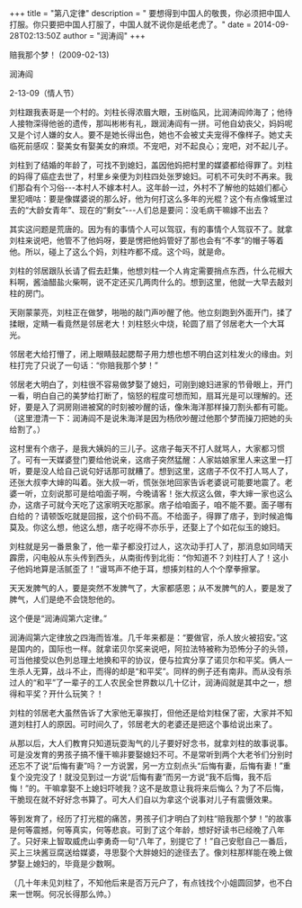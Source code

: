 +++
title = "第八定律"
description = " 要想得到中国人的敬畏，你必须把中国人打服。你只要把中国人打服了，中国人就不说你是纸老虎了。"
date = 2014-09-28T02:13:50Z
author = "润涛阎"
+++



赔我那个梦！ (2009-02-13) 


润涛阎


2-13-09（情人节）



刘柱跟我表哥是一个村的。刘柱长得浓眉大眼，玉树临风，比润涛阎帅海了；他待人接物深得他爸的遗传，那叫彬彬有礼，跟润涛阎有一拼。可他自幼丧父，妈妈呢又是个讨人嫌的女人。要不是她长得出色，她也不会被丈夫宠得不像样子。她丈夫临死前感叹：娶美女有娶美女的麻烦。不宠吧，对不起良心；宠吧，对不起儿子。

刘柱到了结婚的年龄了，可找不到媳妇，盖因他妈把村里的媒婆都给得罪了。刘柱的妈得了癌症去世了，村里乡亲便为刘柱四处张罗媳妇。可机不可失时不再来。我们那旮有个习俗---本村人不嫁本村人。这年龄一过，外村不了解他的姑娘们都心里犯嘀咕：要是像媒婆说的那么好，他为何打这么多年的光棍？这个有点像城里过去的“大龄女青年”、现在的“剩女”---人们总是要问：没毛病干嘛嫁不出去？

其实这问题是荒唐的。因为有的事情个人可以驾驭，有的事情个人驾驭不了。就拿刘柱来说吧，他管不了他妈呀，要是愣把他妈管好了那也会有“不孝”的帽子等着他。所以，碰上了这么个妈，刘柱咋都不成。这个吗，就是命。

刘柱的邻居跟队长请了假去赶集，他想刘柱一个人肯定需要捎点东西，什么花椒大料啊，酱油醋盐火柴啊，说不定还买几两肉什么的。想到这里，他就一大早去敲刘柱的房门。

天刚蒙蒙亮，刘柱正在做梦，啪啪的敲门声吵醒了他。他立刻跑到外面开门，揉了揉眼，定睛一看竟然是邻居老大！刘柱怒火中烧，轮圆了扇了邻居老大一个大耳光。

邻居老大给打懵了，闭上眼睛鼓起腮帮子用力想也想不明白这刘柱发火的缘由。刘柱打完了只说了一句话：“你赔我那个梦！”

邻居老大明白了，刘柱很不容易做梦娶了媳妇，可刚到媳妇进家的节骨眼上，开门一看，明白自己的美梦给打断了，恼怒的程度可想而知，扇耳光是可以理解的。还好，要是入了洞房刚进被窝的时刻被吵醒的话，像朱海洋那样操刀割头都有可能。（这里澄清一下：润涛阎不是说朱海洋是因为杨欣吵醒过他那个梦而操刀把她的头给割了。）

这村里有个痞子，是我大姨妈的三儿子。这痞子每天不打人就骂人，大家都习惯了。可有一天媒婆登门要给他说亲，这痞子突然猛醒：人家姑娘家里人来这里一打听，要是没人给自己说句好话那可就糟了。想到这里，这痞子不仅不打人骂人了，还张大叔李大婶的叫着。张大叔一听，慌张张地回家告诉老婆说可能要地震了。老婆一听，立刻说那可是给咱面子啊，今晚请客！张大叔这么做，李大婶一家也这么办，这痞子可就今天吃了这家明天吃那家。痞子给咱面子，咱不能不要。面子哪有白给的？请顿饭吃就是回报，这个价码不高。不给面子，得罪了痞子，到时候追悔莫及。你这么想，他这么想，痞子吃得不亦乐乎，还娶上了个如花似玉的媳妇。

刘柱就是另一番景象了，他一辈子都没打过人，这次动手打人了，那消息如同晴天霹雳，闪电般从东头传到西头，从南街传到北街：“你知道不？刘柱打人了！这小子他妈地算是活腻歪了！”谩骂声不绝于耳，想揍刘柱的人个个摩拳擦掌。

天天发脾气的人，要是突然不发脾气了，大家都感恩；从不发脾气的人，要是发了脾气，人们是绝不会饶恕他的。

这个便是“润涛阎第六定律。”

润涛阎第六定律放之四海而皆准。几千年来都是：“要做官，杀人放火被招安。”这是国内的，国际也一样。就拿诺贝尔奖来说吧，阿拉法特被称为恐怖分子的头领，可当他接受以色列总理土地换和平的协议，便与拉宾分享了诺贝尔和平奖。俩人一生杀人无算，战斗不止，而得的却是“和平奖”。同样的例子还有南非。而从没有杀过人的“和平”了一辈子的工人农民全世界数以几十亿计，润涛阎就是其中之一，想得和平奖？开什么玩笑？！

刘柱的邻居老大虽然告诉了大家他无辜挨打，但他还是给刘柱保了密，大家并不知道刘柱打人的原因。可时间久了，邻居老大的老婆还是把这个事给说出来了。

从那以后，大人们教育只知道玩耍淘气的儿子要好好念书，就拿刘柱的故事说事。可是没发育的男孩子搞不懂干嘛非要娶媳妇不可。不是常听到两个大老爷们分别时还忘不了说“后悔有妻”吗？一方说罢，另一方立刻点头“后悔有妻，后悔有妻！”重复个没完没了！就没见到过一方说“后悔有妻”而另一方说“我不后悔，我不后悔！”的。干嘛拿娶不上媳妇吓唬我？这不是故意让我将来后悔么？为了不后悔，干脆现在就不好好念书算了。可大人们自以为拿这个说事对儿子有震慑效果。

等到发育了，经历了打光棍的痛苦，男孩子们才明白了刘柱“赔我那个梦！”的故事是何等震撼，何等真实，何等悲哀。可到了这个年龄，想好好读书已经晚了八年了。只好来上智取威虎山李勇奇一句“八年了，别提它了！”自己安慰自己一番后，买上三块酱豆腐送给媒婆，寻思娶个大胖媳妇的途径去了。像刘柱那样能在晚上做梦娶上媳妇的，毕竟是少数啊。


（几十年未见刘柱了，不知他后来是否万元户了，有点钱找个小姐圆回梦，也不白来一世啊。何况长得那么帅。）
